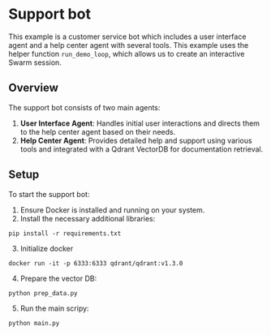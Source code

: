 # Support bot

This example is a customer service bot which includes a user interface agent and a help center agent with several tools.
This example uses the helper function `run_demo_loop`, which allows us to create an interactive Swarm session.

## Overview

The support bot consists of two main agents:

1. **User Interface Agent**: Handles initial user interactions and directs them to the help center agent based on their needs.
2. **Help Center Agent**: Provides detailed help and support using various tools and integrated with a Qdrant VectorDB for documentation retrieval.

## Setup

To start the support bot:

1. Ensure Docker is installed and running on your system.
2. Install the necessary additional libraries:

```shell
pip install -r requirements.txt
```

3. Initialize docker

```shell
docker run -it -p 6333:6333 qdrant/qdrant:v1.3.0
```

4. Prepare the vector DB:

```shell
python prep_data.py
```

5. Run the main scripy:

```shell
python main.py
```
